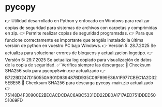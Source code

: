 # pycopy
👉 Utilidad desarrollado en Python y enfocado en Windows para realizar copias de seguridad para sistemas de archivos con carpetas y comprimidas en zip. 
👉 Permite realizar copias de seguridad programadas. 
👉 Para que funcione correctamente es importante que tengáis instalado la última versión de python en vuestro PC bajo Windows.
👉 Versión 5: 28.7.2025 Se actualiza para solucionar errores de bloqueos y actualizacion logotipo.
👉 Versión 5: 29.7.2025 Se actualiza log copiado para visualización de datos de la copia de seguridad.
✅ Verifica siempre las descargas:
🪪 Checksum SHA256 solo para pycopy5win.exe actualizado 👉 B722BD247D150550AB01D939487BD935C09F999E36A1F977CBEC1A2D325EBE58
🪪 Checksum SHA256 para descarga pycopy-main.zip actualizado 👉 75148D4F30900E2BECACDCDAC6ABC5331DD22DE0A1717AED751DDED5051069FD
